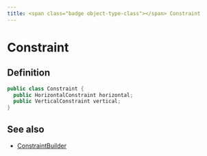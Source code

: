 ```yaml
---
title: <span class="badge object-type-class"></span> Constraint
---
```

# <span class="badge object-type-class"></span> Constraint

## Definition

```java
public class Constraint {
  public HorizontalConstraint horizontal;
  public VerticalConstraint vertical;
}
```
## See also

 * <span class="badge builder"></span> [ConstraintBuilder](./builder-ConstraintBuilder.md)
